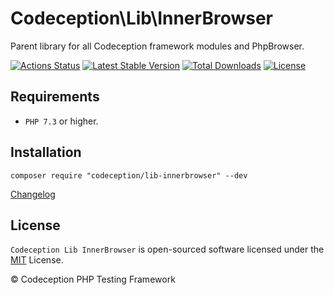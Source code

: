 # Codeception\Lib\InnerBrowser

Parent library for all Codeception framework modules and PhpBrowser.

[![Actions Status](https://github.com/Codeception/lib-innerbrowser/workflows/CI/badge.svg)](https://github.com/Codeception/lib-innerbrowser/actions)
[![Latest Stable Version](https://poser.pugx.org/codeception/lib-innerbrowser/v/stable)](https://github.com/Codeception/lib-innerbrowser/releases)
[![Total Downloads](https://poser.pugx.org/codeception/lib-innerbrowser/downloads)](https://packagist.org/packages/codeception/lib-innerbrowser)
[![License](https://poser.pugx.org/codeception/lib-innerbrowser/license)](/LICENSE)

## Requirements

* `PHP 7.3` or higher.

## Installation

```
composer require "codeception/lib-innerbrowser" --dev
```

[Changelog](https://github.com/Codeception/lib-innerbrowser/releases)

## License

`Codeception Lib InnerBrowser` is open-sourced software licensed under the [MIT](/LICENSE) License.

© Codeception PHP Testing Framework
